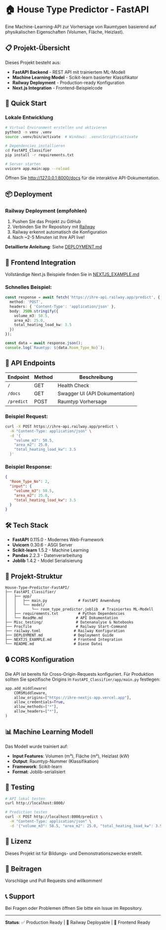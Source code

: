 # 🏠 House Type Predictor - FastAPI

Eine Machine-Learning-API zur Vorhersage von Raumtypen basierend auf physikalischen Eigenschaften (Volumen, Fläche, Heizlast).

## 📋 Projekt-Übersicht

Dieses Projekt besteht aus:
- **FastAPI Backend** - REST API mit trainiertem ML-Modell
- **Machine Learning Model** - Scikit-learn basierter Klassifikator
- **Railway Deployment** - Production-ready Konfiguration
- **Next.js Integration** - Frontend-Beispielcode

## 🚀 Quick Start

### Lokale Entwicklung

```bash
# Virtual Environment erstellen und aktivieren
python3 -m venv .venv
source .venv/bin/activate  # Windows: .venv\Scripts\activate

# Dependencies installieren
cd FastAPI_Classifier
pip install -r requirements.txt

# Server starten
uvicorn app.main:app --reload
```

Öffnen Sie http://127.0.0.1:8000/docs für die interaktive API-Dokumentation.

## 📦 Deployment

### Railway Deployment (empfohlen)

1. Pushen Sie das Projekt zu GitHub
2. Verbinden Sie Ihr Repository mit [Railway](https://railway.app)
3. Railway erkennt automatisch die Konfiguration
4. Nach ~2-5 Minuten ist Ihre API live!

**Detaillierte Anleitung**: Siehe [DEPLOYMENT.md](DEPLOYMENT.md)

## 🎨 Frontend Integration

Vollständige Next.js Beispiele finden Sie in [NEXTJS_EXAMPLE.md](NEXTJS_EXAMPLE.md)

### Schnelles Beispiel:

```typescript
const response = await fetch('https://ihre-api.railway.app/predict', {
  method: 'POST',
  headers: { 'Content-Type': 'application/json' },
  body: JSON.stringify({
    volume_m3: 50.5,
    area_m2: 25.0,
    total_heating_load_kw: 3.5
  })
});

const data = await response.json();
console.log(`Raumtyp: ${data.Room_Type_No}`);
```

## 📡 API Endpoints

| Endpoint | Method | Beschreibung |
|----------|--------|--------------|
| `/` | GET | Health Check |
| `/docs` | GET | Swagger UI (API Dokumentation) |
| `/predict` | POST | Raumtyp Vorhersage |

### Beispiel Request:

```bash
curl -X POST https://ihre-api.railway.app/predict \
  -H "Content-Type: application/json" \
  -d '{
    "volume_m3": 50.5,
    "area_m2": 25.0,
    "total_heating_load_kw": 3.5
  }'
```

### Beispiel Response:

```json
{
  "Room_Type_No": 2,
  "input": {
    "volume_m3": 50.5,
    "area_m2": 25.0,
    "total_heating_load_kw": 3.5
  }
}
```

## 🛠 Tech Stack

- **FastAPI** 0.115.0 - Modernes Web-Framework
- **Uvicorn** 0.30.6 - ASGI Server
- **Scikit-learn** 1.5.2 - Machine Learning
- **Pandas** 2.2.3 - Datenverarbeitung
- **Joblib** 1.4.2 - Model Serialisierung

## 📁 Projekt-Struktur

```
House-Type-Predictor-FastAPI/
├── FastAPI_Classifier/
│   ├── app/
│   │   ├── main.py              # FastAPI Anwendung
│   │   └── model/
│   │       └── room_type_predictor.joblib  # Trainiertes ML-Modell
│   ├── requirements.txt         # Python Dependencies
│   └── ReadMe.md               # API Dokumentation
├── Misc_testing/               # Datenanalyse & Notebooks
├── Procfile                    # Railway Start-Command
├── railway.toml               # Railway Konfiguration
├── DEPLOYMENT.md              # Deployment Guide
├── NEXTJS_EXAMPLE.md          # Frontend Integration
└── README.md                  # Diese Datei
```

## 🔒 CORS Konfiguration

Die API ist bereits für Cross-Origin-Requests konfiguriert. Für Produktion sollten Sie spezifische Origins in `FastAPI_Classifier/app/main.py` festlegen:

```python
app.add_middleware(
    CORSMiddleware,
    allow_origins=["https://ihre-nextjs-app.vercel.app"],
    allow_credentials=True,
    allow_methods=["*"],
    allow_headers=["*"],
)
```

## 📊 Machine Learning Modell

Das Modell wurde trainiert auf:
- **Input Features**: Volumen (m³), Fläche (m²), Heizlast (kW)
- **Output**: Raumtyp-Nummer (Klassifikation)
- **Framework**: Scikit-learn
- **Format**: Joblib-serialisiert

## 🧪 Testing

```bash
# API lokal testen
curl http://localhost:8000/

# Prediction testen
curl -X POST http://localhost:8000/predict \
  -H "Content-Type: application/json" \
  -d '{"volume_m3": 50.5, "area_m2": 25.0, "total_heating_load_kw": 3.5}'
```

## 📝 Lizenz

Dieses Projekt ist für Bildungs- und Demonstrationszwecke erstellt.

## 🤝 Beitragen

Vorschläge und Pull Requests sind willkommen!

## 📞 Support

Bei Fragen oder Problemen öffnen Sie bitte ein Issue im Repository.

---

**Status**: ✅ Production Ready | 🚀 Railway Deployable | 🎨 Frontend Ready


